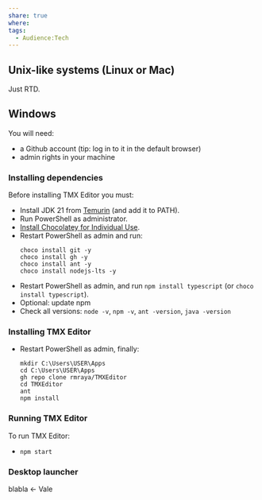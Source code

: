 ```yaml
---
share: true
where: 
tags:
  - Audience꞉Tech
---
```


<!-- ## TMX Editor -->

## Unix-like systems (Linux or Mac)

Just RTD.

## Windows

You will need:

- a Github account (tip: log in to it in the default browser)
- admin rights in your machine

### Installing dependencies

Before installing TMX Editor you must:

- Install JDK 21 from [Temurin](https://adoptium.net/temurin/releases/) (and add it to PATH).
- Run PowerShell as administrator.
- [Install Chocolatey for Individual Use](https://chocolatey.org/install).
- Restart PowerShell as admin and run:
    ```
    choco install git -y 
    choco install gh -y
    choco install ant -y
    choco install nodejs-lts -y
    ``` 
- Restart PowerShell as admin, and run `npm install typescript` (or `choco install typescript`).
- Optional: update npm
- Check all versions: `node -v`, `npm -v`, `ant -version`, `java -version`

### Installing TMX Editor

- Restart PowerShell as admin, finally:
    ```
    mkdir C:\Users\USER\Apps
    cd C:\Users\USER\Apps
    gh repo clone rmraya/TMXEditor
    cd TMXEditor
    ant
    npm install
    ``` 

### Running TMX Editor

To run TMX Editor:

- `npm start`

### Desktop launcher

blabla <- Vale